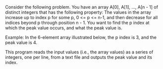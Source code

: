 Consider the following problem. You have an array A[0], A[1], …, A[n - 1] of distinct integers that has the following property: The values in the array increase up to index p for some p,
0 <= p <= n-1, and then decrease for all indices beyond p through position n - 1. You want to find the p index at which the peak value occurs, and what the peak value is.

Example: In the 6-element array illustrated below, the p index is 3, and the peak value is 4.

This program reads the input values (i.e., the array values) as a series of integers, one per line, from a text file and outputs the peak value and its index.
